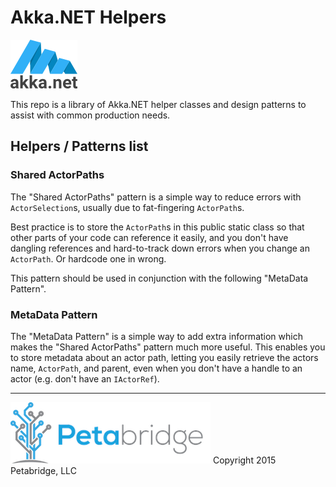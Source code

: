 # Akka.NET Helpers
![Akka.NET Logo](akka_net_logo.png)

This repo is a library of Akka.NET helper classes and design patterns to assist with common production needs.

## Helpers / Patterns list
### Shared ActorPaths
The "Shared ActorPaths" pattern is a simple way to reduce errors with `ActorSelection`s, usually due to fat-fingering `ActorPath`s.

Best practice is to store the `ActorPath`s in this public static class so that other parts of your code can reference it easily, and you don't have dangling references and hard-to-track down errors when you change an `ActorPath`. Or hardcode one in wrong.

This pattern should be used in conjunction with the following "MetaData Pattern".

### MetaData Pattern
The "MetaData Pattern" is a simple way to add extra information which makes the "Shared ActorPaths" pattern much more useful. This enables you to store metadata about an actor path, letting you easily retrieve the actors name, `ActorPath`, and parent, even when you don't have a handle to an actor (e.g. don't have an `IActorRef`).

***
![Petabridge Logo](petabridge_logo.png)
Copyright 2015 Petabridge, LLC
